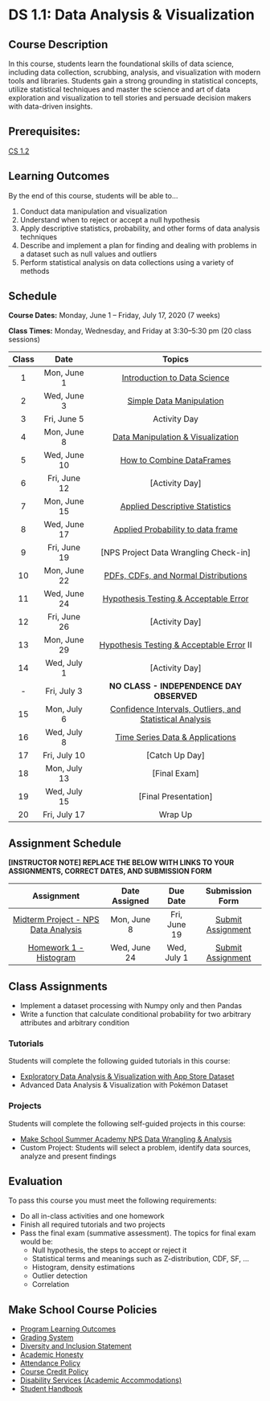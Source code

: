 # DS 1.1: Data Analysis & Visualization

## Course Description

In this course, students learn the foundational skills of data science, including data collection, scrubbing, analysis, and visualization with modern tools and libraries. Students gain a strong grounding in statistical concepts, utilize statistical techniques and master the science and art of data exploration and visualization to tell stories and persuade decision makers with data-driven insights.

## Prerequisites:  

[CS 1.2](https://github.com/Make-School-Courses/CS-1.2-How-Data-Structures-Work)

## Learning Outcomes

By the end of this course, students will be able to...

1. Conduct data manipulation and visualization
1. Understand when to reject or accept a null hypothesis
1. Apply descriptive statistics, probability, and other forms of data analysis techniques
1. Describe and implement a plan for finding and dealing with problems in a dataset such as null values and outliers
1. Perform statistical analysis on data collections using a variety of methods

## Schedule

**Course Dates:** Monday, June 1 – Friday, July 17, 2020 (7 weeks)

**Class Times:** Monday, Wednesday, and Friday at 3:30–5:30 pm (20 class sessions)

| Class |          Date          |                 Topics                  |
|:-----:|:----------------------:|:---------------------------------------:|
|  1 |  Mon, June 1               | [Introduction to Data Science] |
|  2 |  Wed, June 3               | [Simple Data Manipulation]|
|  3 |  Fri, June 5               | Activity Day |
|  4 |  Mon, June 8               | [Data Manipulation & Visualization] |
|  5 |  Wed, June 10               | [How to Combine DataFrames] |
|  6 |  Fri, June 12               | [Activity Day] |
|  7 |  Mon, June 15               | [Applied Descriptive Statistics] |
|  8 |  Wed, June 17              | [Applied Probability to data frame] |
|  9 |  Fri, June 19              | [NPS Project Data Wrangling Check-in] |
| 10 |  Mon, June 22              | [PDFs, CDFs, and Normal Distributions] |
| 11 |  Wed, June 24              | [Hypothesis Testing & Acceptable Error] |
| 12 |  Fri, June 26              | [Activity Day] |
| 13 |  Mon, June 29              | [Hypothesis Testing & Acceptable Error] II |
| 14 |  Wed, July 1              | [Activity Day]|  
| -  |  Fri, July 3              | **NO CLASS - INDEPENDENCE DAY OBSERVED**|
| 15 |  Mon, July 6              | [Confidence Intervals, Outliers, and Statistical Analysis]|
| 16 |  Wed, July 8                 | [Time Series Data & Applications] |
| 17 |  Fri, July 10                  | [Catch Up Day] |
| 18 |  Mon, July 13                  | [Final Exam] |
| 19 |  Wed, July 15                 | [Final Presentation] |
| 20 |  Fri, July 17                 | Wrap Up |



[Introduction to Data Science]: Lessons/IntroductiontoDataScience.md
[Simple Data Manipulation]: Lessons/SimpleDataManipulation.md
[Data Manipulation & Visualization]: Lessons/DataManipulationVisualization.md
[How to Combine DataFrames]: Lessons/HowtoCombineDataFrames.md
[Applied Descriptive Statistics]: Lessons/AppliedDescriptiveStatistics.md
[Applied Probability to data frame]: Lessons/AppliedProbabilitytodataframe.md
[PDFs, CDFs, and Normal Distributions]: Notebooks/PDF_CDF_Normal.ipynb
[Hypothesis Testing & Acceptable Error]: Lessons/HypothesisTesting.md
[Confidence Intervals & Outliers]: Lessons/ConfidenceIntervals.md
[Statistical Analysis]: Lessons/StatisticalAnalysis.md
[Time Series Data & Applications]: Lessons/TimeSeriesData.md
[Confidence Intervals, Outliers, and Statistical Analysis]: Notebooks/Outlier_Correlation_StatisticalAnalysis.ipynb

## Assignment Schedule

**[INSTRUCTOR NOTE] REPLACE THE BELOW WITH LINKS TO YOUR ASSIGNMENTS, CORRECT DATES, AND SUBMISSION FORM**

|                        Assignment                         | Date Assigned |   Due Date   |            Submission Form           |
|:---------------------------------------------------------:|:-------------:|:------------:|:------------------------------------:|
| [Midterm Project - NPS Data Analysis]                     |  Mon, June 8     |  Fri, June 19   | [Submit Assignment]|
| [Homework 1 - Histogram]                      |  Wed, June 24    |  Wed, July 1  | [Submit Assignment]  |


[Homework 1 - Histogram]: ./Homework/HW1_Pandas.ipynb
[Midterm Project - NPS Data Analysis]: http://make.sc/sa-nps-project
[Submit Assignment]: https://docs.google.com/spreadsheets/d/1wbNXq_UvPNhA8F39AKPz9SbAn2id9yl3UZsSi4_69aQ/edit#gid=186542430

## Class Assignments

- Implement a dataset processing with Numpy only and then Pandas
- Write a function that calculate conditional probability for two arbitrary attributes and arbitrary condition

### Tutorials

Students will complete the following guided tutorials in this course:
- [Exploratory Data Analysis & Visualization with App Store Dataset](http://make.sc/app-store-dataset)
- Advanced Data Analysis & Visualization with Pokémon Dataset

### Projects

Students will complete the following self-guided projects in this course:
- [Make School Summer Academy NPS Data Wrangling & Analysis](http://make.sc/sa-nps-project)
- Custom Project: Students will select a problem, identify data sources, analyze and present findings



## Evaluation

To pass this course you must meet the following requirements:

- Do all in-class activities and one homework
- Finish all required tutorials and two projects
- Pass the final exam (summative assessment). The topics for final exam would be:
  - Null hypothesis, the steps to accept or reject it
  - Statistical terms and meanings such as Z-distribution, CDF, SF, ...
  - Histogram, density estimations
  - Outlier detection
  - Correlation

## Make School Course Policies

- [Program Learning Outcomes](https://make.sc/program-learning-outcomes)
- [Grading System](https://make.sc/grading-system)
- [Diversity and Inclusion Statement](https://make.sc/diversity-and-inclusion-statement)
- [Academic Honesty](https://make.sc/academic-honesty-policy)
- [Attendance Policy](https://make.sc/attendance-policy)
- [Course Credit Policy](https://make.sc/course-credit-policy)
- [Disability Services (Academic Accommodations)](https://make.sc/disability-services)
- [Student Handbook](https://make.sc/student-handbook)
